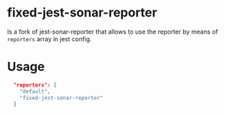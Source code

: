 # fixed-jest-sonar-reporter

Is a fork of jest-sonar-reporter that allows to use the reporter by means of `reporters` array in jest config.

# Usage

```json
  "reporters": [
    "default",
    "fixed-jest-sonar-reporter"
  ]
```
